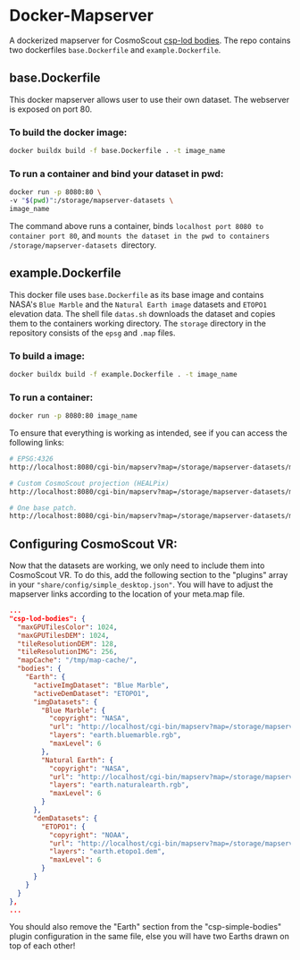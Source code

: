 # Docker-Mapserver

A dockerized mapserver for CosmoScout [csp-lod bodies](https://github.com/cosmoscout/cosmoscout-vr/tree/main/plugins/csp-lod-bodies#readme). The repo contains two dockerfiles `base.Dockerfile` and `example.Dockerfile`.

## base.Dockerfile
This docker mapserver allows user to use their own dataset. The webserver is exposed on port 80.


### To build the docker image:
```bash
docker buildx build -f base.Dockerfile . -t image_name
```
### To run a container and bind your dataset in pwd:

```bash
docker run -p 8080:80 \ 
-v "$(pwd)":/storage/mapserver-datasets \  
image_name
```
The command above runs a container, binds `localhost port 8080 to container port 80`, and `mounts the dataset in the pwd to containers  /storage/mapserver-datasets `directory.


## example.Dockerfile
This docker file uses `base.Dockerfile` as its base image and contains NASA's `Blue Marble` and the `Natural Earth image` datasets and `ETOPO1` elevation data. The shell file `datas.sh` downloads the dataset and copies them to the containers working directory. The `storage` directory in the repository consists of the `epsg` and `.map` files.


### To build a image:
```bash
docker buildx build -f example.Dockerfile . -t image_name
```
### To run a container:
```bash
docker run -p 8080:80 image_name
```
To ensure that everything is working as intended, see if you can access the following links:
```bash
# EPSG:4326
http://localhost:8080/cgi-bin/mapserv?map=/storage/mapserver-datasets/meta.map&service=wms&version=1.3.0&request=GetMap&layers=earth.naturalearth.rgb&bbox=-90,-180,90,180&width=1600&height=800&crs=epsg:4326&format=pngRGB

# Custom CosmoScout projection (HEALPix)
http://localhost:8080/cgi-bin/mapserv?map=/storage/mapserver-datasets/meta.map&service=wms&version=1.3.0&request=GetMap&layers=earth.naturalearth.rgb&bbox=0,0,5,5&width=800&height=800&crs=epsg:900914&format=pngRGB

# One base patch.
http://localhost:8080/cgi-bin/mapserv?map=/storage/mapserver-datasets/meta.map&service=wms&version=1.3.0&request=GetMap&layers=earth.naturalearth.rgb&bbox=3,2,4,3&width=800&height=800&crs=epsg:900914&format=pngRGB
```
## Configuring CosmoScout VR:
Now that the datasets are working, we only need to include them into CosmoScout VR. To do this, add the following section to the "plugins" array in your `"share/config/simple_desktop.json"`. You will have to adjust the mapserver links according to the location of your meta.map file.
``` json
...
"csp-lod-bodies": {
  "maxGPUTilesColor": 1024,
  "maxGPUTilesDEM": 1024,
  "tileResolutionDEM": 128,
  "tileResolutionIMG": 256,
  "mapCache": "/tmp/map-cache/",
  "bodies": {
    "Earth": {
      "activeImgDataset": "Blue Marble",
      "activeDemDataset": "ETOPO1",
      "imgDatasets": {
        "Blue Marble": {
          "copyright": "NASA",
          "url": "http://localhost/cgi-bin/mapserv?map=/storage/mapserver-datasets/meta.map&service=wms",
          "layers": "earth.bluemarble.rgb",
          "maxLevel": 6
        },
        "Natural Earth": {
          "copyright": "NASA",
          "url": "http://localhost/cgi-bin/mapserv?map=/storage/mapserver-datasets/meta.map&service=wms",
          "layers": "earth.naturalearth.rgb",
          "maxLevel": 6
        }
      },
      "demDatasets": {
        "ETOPO1": {
          "copyright": "NOAA",
          "url": "http://localhost/cgi-bin/mapserv?map=/storage/mapserver-datasets/meta.map&service=wms",
          "layers": "earth.etopo1.dem",
          "maxLevel": 6
        }
      }
    }
  }
},
...
```
You should also remove the "Earth" section from the "csp-simple-bodies" plugin configuration in the same file, else you will have two Earths drawn on top of each other!
